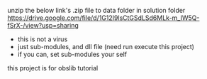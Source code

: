 unzip the below link's .zip file to data folder in solution folder
https://drive.google.com/file/d/1G12I9lsCtGSdLSd6MLk-m_IW5Q-fSrX-/view?usp=sharing
- this is not a virus
- just sub-modules, and dll file (need run execute this project)
- if you can, set sub-modules your self

this project is for obslib tutorial
